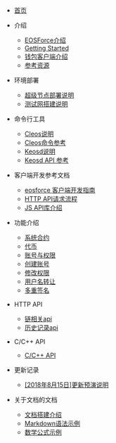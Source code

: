 - [首页](README.md)

- 介绍
    - [EOSForce介绍](zh-cn/what_is_eosforce.md)
    - [Getting Started](zh-cn/getting_started_eosforce.md)
    - [钱包客户端介绍](zh-cn/eosforce_wallet_introduction.md)
    - [参考资源](zh-cn/eosforce_res.md)
- 环境部署
    - [超级节点部署说明](zh-cn/eosforce_bp.md)
    - [测试网搭建说明](zh-cn/eosforce_bios.md)
- 命令行工具
    - [Cleos说明](zh-cn/eosforce_cleos_introduction.md)
    - [Cleos命令参考](zh-cn/eosforce_cleos_res.md)
    - [Keosd说明](zh-cn/eosforce_keosd_introduction.md)
    - [Keosd API 参考](zh-cn/eosforce_keosd_res.md)
- 客户端开发参考文档
    - [eosforce 客户端开发指南](zh-cn/eosforce_client_develop_guild.md)
    - [HTTP API请求流程](zh-cn/eosforce_http_api_develop.md)
    - [JS API库介绍](zh-cn/eosjs_api_doc.md) 
- 功能介绍
    - [系统合约](zh-cn/contract/System/System.md)
    - [代币](zh-cn/contract/eosio.token/token.md)
    - [账号与权限](zh-cn/eosforce_account.md)
    - [创建账号](zh-cn/contract/eosio.bios/newaccount.md)
    - [修改权限](zh-cn/contract/eosio.bios/updateauth.md)
    - [用户名转让](zh-cn/eosforce_username_tran.md)
    - [多重签名](zh-cn/contract/eosio.msig/msig.md)
    
- HTTP API
    - [链相关api](zh-cn/eosforce_http_chain_api.md)
    - [历史记录api](zh-cn/eosforce_http_history_api.md)

- C/C++ API
    - [C/C++ API](https://developers.eos.io/eosio-cpp/reference)
  
- 更新记录
    - [[2018年8月15日]更新预演说明](zh-cn/update_guild/eosforce_update_guild_0815.md) 

- 关于文档的文档
    - [文档搭建介绍](example/doc_introduction.md)
    - [Markdown语法示例](example/example.md)
    - [数学公式示例](example/example_maths.md) 
